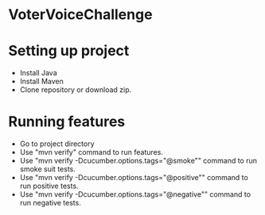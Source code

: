 # VoterVoiceChallenge

# Setting up project
- Install Java
- Install Maven
- Clone repository or download zip.

# Running features 
- Go to project directory
- Use "mvn verify" command to run features.
- Use "mvn verify -Dcucumber.options.tags="@smoke"" command to run smoke suit tests.
- Use "mvn verify -Dcucumber.options.tags="@positive"" command to run positive tests.
- Use "mvn verify -Dcucumber.options.tags="@negative"" command to run negative tests.
